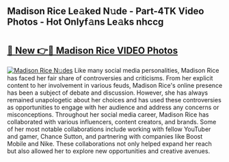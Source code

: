 ## Madison Rice Le𝚊ked N𝚞de - Part-4TK Video Photos - Hot Onlyf𝚊ns Le𝚊ks nhccg

# <h2><a href="http://ab87117.deff.icu/?id=Madison+Rice">🔗 New 👉🔴 Madison Rice VIDEO Photos</a></h2>

[![Madison Rice N𝚞des](https://i.imgur.com/rIISA9y.gif)](http://ab87117.deff.icu/?id=Madison+Rice)
Like many social media personalities, Madison Rice has faced her fair share of controversies and criticisms. From her explicit content to her involvement in various feuds, Madison Rice's online presence has been a subject of debate and discussion. However, she has always remained unapologetic about her choices and has used these controversies as opportunities to engage with her audience and address any concerns or misconceptions. Throughout her social media career, Madison Rice has collaborated with various influencers, content creators, and brands. Some of her most notable collaborations include working with fellow YouTuber and gamer, Chance Sutton, and partnering with companies like Boost Mobile and Nike. These collaborations not only helped expand her reach but also allowed her to explore new opportunities and creative avenues.
